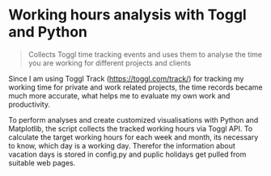 # Working hours analysis with Toggl and Python

> Collects Toggl time tracking events and uses them to analyse the time you are working for different projects and clients

Since I am using Toggl Track (https://toggl.com/track/) for tracking my working time for private and work related projects, the time records became much more accurate, what
helps me to evaluate my own work and productivity.

To perform analyses and create customized visualisations with Python and Matplotlib, the script collects the tracked working hours via Toggl API. To calculate the target working hours for each week and month, its necessary to know, which day is a working day. Therefor the information about vacation days is stored in config.py and puplic holidays get pulled from suitable web pages.
